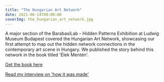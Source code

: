 ```yaml
---
title: "The Hungarian Art Network"
date: 2021-06-14T00:00:00
coverImg: the_hungarian_art_network.jpg
---
```


A major section of the BarabasiLab - Hidden Patterns Exhibition at Ludwig Museum Budapest covered the Hungarian Art Network, showcasing our first attempt to map out the hidden network connections in the contemporary art scene in Hungary. We published the story behind this network in the book titled 'Élek Mentén'.

<!--more-->


[Get the book here](https://www.egyuttamuveszetert.hu/konyvek/elek-menten-kortars-magyar-kepzomuveszet-az-adatok-tukreben/)

[Read my interview on 'how it was made'](https://hypeandhyper.com/contemporary-art-through-the-lens-of-a-network-researcher/)
